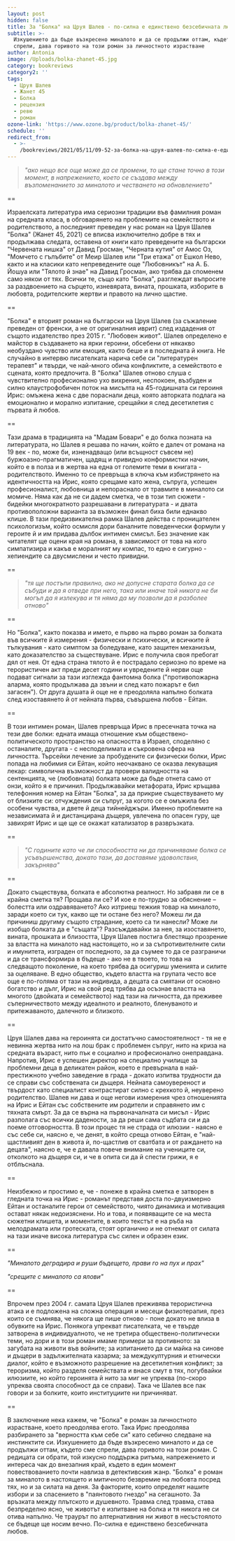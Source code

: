 ```yaml
---
layout: post
hidden: false
title: За "Болка" на Цруя Шалев - по-силна е единствено безсебичната любов
subtitle: >-
  Изкушението да бъде възкресено миналото и да се продължи оттам, където сме
  спрели, дава горивото на този роман за личностното израстване
author: Antonia
image: /Uploads/bolka-zhanet-45.jpg
category: bookreviews
category2: ''
tags:
  - Цруя Шалев
  - Жанет 45
  - Болка
  - рецензия
  - ревю
  - роман
ozone-link: 'https://www.ozone.bg/product/bolka-zhanet-45/'
schedule: ''
redirect_from:
  - >-
    /bookreviews/2021/05/11/09-52-за-болка-на-цруя-шалев-по-силна-е-единствено-безсебичната-любов
---
```

> *"ако нещо все още може да се промени, то ще стане точно в този момент, в напрежението, което се създава между възпоменанието за миналото и честването на обновлението"*

\==

Израелската литература има сериозни традиции във фамилния роман на средната класа, в обговарянето на проблемите на семейството и родителството, а последният преведен у нас роман на Цруя Шалев "Болка" (Жанет 45, 2021) се вписва изключително добре в тях и продължава следата, оставена от книги като преведените на български "Червената нишка" от Давид Гросман, "Черната кутия" от Амос Оз, "Момчето с гълъбите" от Меир Шалев или "Три етажа" от Ешкол Нево, както и на класики като непреведените още "Любовникът" на А. Б. Йошуа или "Тялото й знае" на Давид Гросман, ако трябва да споменем само някои от тях. Всички те, също като "Болка", разглеждат въпросите за раздвоението на сърцето, изневярата, вината, прошката, изборите в любовта, родителските жертви и правото на лично щастие.  

\==

"Болка" е вторият роман на български на Цруя Шалев (за съжаление преведен от френски, а не от оригиналния иврит) след издадения от същото издателство през 2015 г. "Любовен живот". Шалев определено е майстор в създаването на ярки героини, обсебени от някакво необуздано чувство или емоция, както беше и в последната й книга. Не случайно в интервю писателката нарича себе си "литературен терапевт" и твърди, че най-много обича конфликтите, а семейството е сцената, която предпочита. В "Болка" Шалев отново слуша с чувствително професионално ухо вихрения, неспокоен, възбуден и силно клаустрофобичен поток на мисълта на 45-годишната си героиня Ирис: омъжена жена с две пораснали деца, която авторката подлага на емоционално и морално изпитание, срещайки я след десетилетия с първата й любов. 

\==

Тази драма в традицията на "Мадам Бовари" е до болка позната на литературата, но Шалев я решава по начин, който е далеч от романа на 19 век - по, може би, изненадващо (или всъщност съвсем не) буржоазно-прагматичен, щадящ и привидно конформистки начин, който е в полза и в жертва на една от големите теми в книгата - родителството. Именно то се превръща в ключа към избистрянето на идентичността на Ирис, която срещаме като жена, съпруга, успешен професионалист, любовница и непораснало от травмите в миналото си момиче. Няма как да не си дадем сметка, че в този тип сюжети - бидейки многократното разрешавани в литературата - и двата противоположни варианта за възможен финал биха били еднакво клише. В тази предизвикателна рамка Шалев действа с проницателен психологизъм, който осмисля дори баналните поведенчески формули у героите й и им придава дълбок интимен смисъл. Без значение как читателят ще оцени края на романа, в зависимост от това на кого симпатизира и какъв е моралният му компас, то едно е сигурно - хепиендите са двусмислени и често привидни. 

\==

> *"тя ще постъпи правилно, ако не допусне старата болка да се събуди и да я отведе при него, така или иначе той никога не би могъл да я излекува и тя няма да му позволи да я разболее отново"*

\==

Но "Болка", както показва и името, е първо на първо роман за болката във всичките й измерения - физически и психически, и всичките й тълкувания - като симптом за боледуване, като защитен механизъм, като доказателство за съществуване. Ирис е получила своя пребогат дял от нея. От една страна тялото й е пострадало сериозно по време на терористичен акт преди десет години и увредените й нерви още подават сигнали за тази изглежда фантомна болка ("противопожарна аларма, която продължава да звъни и след като пожарът е бил загасен"). От друга душата й още не е преодоляла напълно болката след изоставянето й от нейната първа, съвършена любов - Ейтан. 

\==

В този интимен роман, Шалев превръща Ирис в пресечната точка на тези две болки: едната имаща отношение към обществено-политическото пространство на опасността в Израел, споделяно с останалите, другата - с несподелимата и съкровена сфера на личността. Търсейки лечение за пробудените си физически болки, Ирис попада на любимия си Ейтан, който неочаквано се оказва лекуващия лекар: символична възможност да провери валидността на сентенцията, че (любовната) болката може да бъде отнета само от онзи, който я е причинил. Продължавайки метафората, Ирис кръщава телефонния номер на Ейтан "Болка", за да прикрие съществуването му от близките си: отчуждения си съпруг, за когото се е омъжила без особени чувства, и двете й деца тийнейджъри. Именно проблемите на независимата й и дистанцирана дъщеря, увлечена по опасен гуру, ще завихрят Ирис и ще ще се окажат катализатор в развръзката.  

\==

> *"С годините като че ли способността ни да причиняваме болка се усъвършенства, докато тази, да доставяме удоволствия, закърнява"*

\==

Докато съществува, болката е абсолютна реалност. Но забравя ли се в крайна сметка тя? Прощава ли се? И кое е по-трудно за обяснение – болестта или оздравяването? Ако изтриеш тежкия товар на миналото, заради което си тук, какво ще ти остане без него? Можеш ли да причиниш другиму същото страдание, което са ти нанесли? Може ли изобщо болката да е "същата"? Разсъждавайки за нея, за изоставянето, вината, прошката и близостта, Цруя Шалев постига блестящо прозрение за властта на миналото над настоящето, но и за съпротивителните сили и имунитета, изграден от последното, за да съумее то да се разграничи и да се трансформира в бъдеще - ако не в твоето, то това на следващото поколение, на което трябва да осигуриш уменията и силите за оцеляване. В едно общество, където властта на групата често все още е по-голяма от тази на индивида, а децата са смятани от основно богатство и дълг, Ирис на свой ред трябва да осъзнае властта на многото (двойката и семейството) над тази на личността, да преживее съперничеството между идеалното и реалното, бленуваното и притежаваното, далечното и близкото. 

\==

Цруя Шалев дава на героинята си достатъчно самостоятелност - тя не е невинна жертва нито на лош брак с проблемен съпруг, нито на криза на средната възраст, нито пък е социално и професионално онеправдана. Напротив, Ирис е успешен директор на специално училище за проблемни деца в деликатен район, което е превърнала в най-престижното учебно заведение в града - докато изпитва трудности да се справи със собствената си дъщеря. Нейната самоувереност и твърдост като специалист контрастират силно с крехкото й, неуверено родителство. Шалев ни дава и още негови измерения чрез отношенията на Ирис и Ейтан със собствените им родители и справянето им с тяхната смърт. За да се върна на първоначалната си мисъл - Ирис разполага със всички дадености, за да реши сама съдбата си и да поеме отговорността. В този процес тя не страда от илюзии - наясно е със себе си, наясно е, че денят, в който среща отново Ейтан, е "най-щастливият ден в живота ѝ, по-щастлив от сватбата и от раждането на децата", наясно е, че е давала повече внимание на учениците си, отколкото на дъщеря си, и че в опита си да й спести грижи, я е отблъснала.

\==

Неизбежно и простимо е, че - понеже в крайна сметка е затворен в гледната точка на Ирис - романът представя доста по-двуизмерно Ейтан и останалите герои от семейството, чиято динамика и мотивация остават някак недоизяснени. Но и това, и появяващите се на места сюжетни клишета, и моментите, в които текстът е на ръба на мелодрамата или гротеската, стоят органично и не отнемат от силата на тази иначе висока литература със силен и образен език. 

\==

*"Миналото деградира и руши бъдещето, прави го на пух и прах"*

*"срещите с миналото са ялови"*

\==

Впрочем през 2004 г. самата Цруя Шалев преживява терористична атака и е подложена на сложна операция и месеци физиотерапия, през които се съмнява, че някога ще пише отново - поне докато не влиза в обувките на Ирис. Понякога упрекват писателката, че е твърде затворена в индивидуалното, че не третира обществено-политически теми, но дори и в този роман имаме примери за противното: за загубата на животи във войните; за изпитанието да си майка на синове и дъщери в задължителната казарма; за междукултурния и етнически диалог, който е възможното разрешение на десетилетния конфликт; за тероризма, който разделя семействата и внася смут в тях, погубвайки илюзиите, но който героинята й нито за миг не упреква (по-скоро упреква своята способност да се справи). Така че Шалев все пак говори и за болките, които институциите ни причиняват. 

\==

В заключение нека кажем, че "Болка" е роман за личностното израстване, което преодолява егото. Така Ирис преодолява разбирането за "верността към себе си" като себично следване на инстинктите си. Изкушението да бъде възкресено миналото и да се продължи оттам, където сме спрели, дава горивото на този роман. С редицата си обрати, той изкусно поддържа ритъма, напрежението и интереса чак до внезапния край, където в един момент повествованието почти навлиза в детективския жанр. "Болка" е роман за миналото в настоящето и митичното безвремие на любовта посред тях, но и за силата на деня. За факторите, които определят нашите избори и за спасението в "паянтовото гнездо" на сегашното. За връзката между плътското и душевното. Травма след травма, става безпределно ясно, че животът е изпитване на болка и тя никога не си отива напълно. Че траурът по алтернативния ни живот в несъстоялото се бъдеще ще носим вечно. По-силна е единствено безсебичната любов.